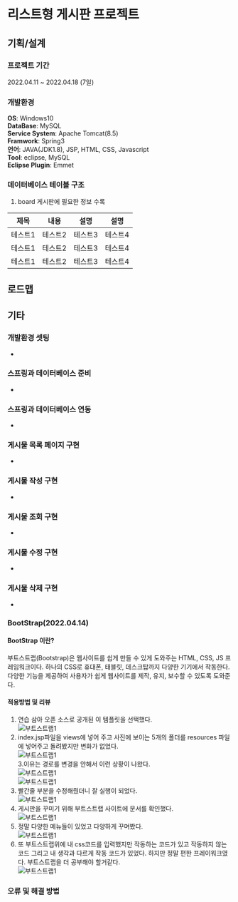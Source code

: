 # 리스트형 게시판 프로젝트
## 기획/설계
### 프로젝트 기간
2022.04.11 ~ 2022.04.18 (7일)
### 개발환경
**OS**: Windows10  
**DataBase**: MySQL  
**Service System**: Apache Tomcat(8.5)  
**Framwork**: Spring3  
**언어**: JAVA(JDK1.8), JSP, HTML, CSS, Javascript  
**Tool**: eclipse, MySQL  
**Eclipse Plugin**: Emmet  
### 데이터베이스 테이블 구조
1. board 게시판에 필요한 정보 수록  

|제목|내용|설명|설명|
|------|---|---|---|
|테스트1|테스트2|테스트3|테스트4|
|테스트1|테스트2|테스트3|테스트4|
|테스트1|테스트2|테스트3|테스트4|

## 로드맵

## 기타
### 개발환경 셋팅
-
### 스프링과 데이터베이스 준비
-
### 스프링과 데이터베이스 연동
-
### 게시물 목록 페이지 구현
-
### 게시물 작성 구현
-
### 게시물 조회 구현
-
### 게시물 수정 구현
-
### 게시물 삭제 구현
-

### BootStrap(2022.04.14)  
#### BootStrap 이란?  
부트스트랩(Bootstrap)은 웹사이트를 쉽게 만들 수 있게 도와주는 HTML, CSS, JS 프레임워크이다. 하나의 CSS로 휴대폰, 태블릿, 데스크탑까지 다양한 기기에서 작동한다. 다양한 기능을 제공하여 사용자가 쉽게 웹사이트를 제작, 유지, 보수할 수 있도록 도와준다.
#### 적용방법 및 리뷰  
1. 연습 삼아 오픈 소스로 공개된 이 템플릿을 선택했다.   
![부트스트랩1](https://user-images.githubusercontent.com/94879395/163342043-c48af0c1-05ae-45ce-8e08-4ef758ec1f18.PNG)
2. index.jsp파일을 views에 넣어 주고 사진에 보이는 5개의 폴더를 resources 파일에 넣어주고 돌려봤지만 변화가 없었다.  
![부트스트랩1](https://user-images.githubusercontent.com/94879395/163344320-aa881499-f5ab-4844-b059-8bb83693faba.PNG)  
3.이유는 경로를 변경을 안해서 이런 상황이 나왔다.  
![부트스트랩1](https://user-images.githubusercontent.com/94879395/163344748-28737987-88a0-43bc-a9f8-862dde692637.PNG)  
![부트스트랩1](https://user-images.githubusercontent.com/94879395/163344752-c5eead64-8d8d-4d38-a4ef-738d51ba189a.PNG)  
4. 빨간줄 부분을 수정해줬더니 잘 실행이 되었다.  
![부트스트랩1](https://user-images.githubusercontent.com/94879395/163342043-c48af0c1-05ae-45ce-8e08-4ef758ec1f18.PNG)  
5. 게시판을 꾸미기 위해 부트스트랩 사이트에 문서를 확인했다.  
![부트스트랩1](https://user-images.githubusercontent.com/94879395/163536664-fb30777c-284c-4693-9711-41aaaf8e23db.PNG
)  
6. 정말 다양한 메뉴들이 있었고 다양하게 꾸며봤다.  
![부트스트랩1](https://user-images.githubusercontent.com/94879395/163536674-60ae25de-ad4a-447b-a01e-7314702fa562.PNG)  
7. 또 부트스트랩위에 내 css코드를 입력했지만 작동하는 코드가 있고 작동하지 않는 코드 그리고 내 생각과 다르게 작동 코드가 있었다.  하지만 정말 편한 프레이워크였다. 부트스트랩을 더 공부해야 할거같다.  
![부트스트랩1](https://user-images.githubusercontent.com/94879395/163536679-8d98a4d8-357d-4a8d-b77b-c407e8b782da.PNG)  

### 오류 및 해결 방법
